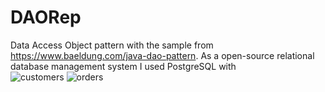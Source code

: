 # DAORep
Data Access Object pattern with the sample from https://www.baeldung.com/java-dao-pattern.
As a open-source relational database management system  I used PostgreSQL with \
![customers](https://user-images.githubusercontent.com/56975146/114917413-e9335000-9df3-11eb-9799-d15c8d38ddf3.png)
![orders](https://user-images.githubusercontent.com/56975146/114917418-eafd1380-9df3-11eb-9732-f78dd22d2159.png)
